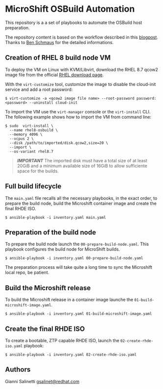 # MicroShift OSBuild Automation

This repository is a a set of playbooks to automate the OSBuild host preparation.

The repository content is based on the workflow described in this [blogpost](https://cloud.redhat.com/blog/meet-red-hat-device-edge-with-microshift).
Thanks to [Ben Schmaus](https://github.com/schmaustech) for the detailed informations.

## Creation of RHEL 8 build node VM

To deploy the VM on Linux with KVM/Libvirt, download the RHEL 8.7 qcow2 image file from the official [RHEL download page](https://access.redhat.com/downloads/content/479/ver=/rhel---8/8.7/x86_64/product-software).

With the `virt-customize` tool, customize the image to disable the cloud-init service and add a root password:
```
$ virt-customize -a <qcow2 image file name> --root-password password:<password> --uninstall cloud-init
```

To import the VM use the `virt-manager` console or the `virt-install` CLI. The following example 
shows how to import the VM from command line:
```
$ sudo  virt-install \
  --name rhel8-osbuild \
  --memory 4096 \
  --vcpus 2 \
  --disk /path/to/imported/disk.qcow2,size=20 \
  --import \
  --os-variant rhel8.7
```
  
  > **_IMPORTANT_** The imported disk must have a total size of at least 20GiB and a minimum available size of 16GiB to allow sufficiente space for the builds.

## Full build lifecycle
The `main.yaml` file recalls all the necessary playbooks, in the exact order, to prepare the build node,
build the Microshift container image and create the final RHDE ISO.
```
$ ansible-playbook -i inventory.yaml main.yaml
```

## Preparation of the build node
To prepare the build node launch the `00-prepare-build-node.yaml`. This playbook configures the build node for MicroShift builds.
```
$ ansible-playbook -i inventory.yaml 00-prepare-build-node.yaml
```

The preparation process will take quite a long time to sync the Microshift local repo, be patient.

## Build the Microshift release
To build the Microshift release in a container image launche the `01-build-microshift-image.yaml`.
```
$ ansible-playbook -i inventory.yaml 01-build-microshift-image.yaml
```

## Create the final RHDE ISO
To create a bootable, ZTP capable RHDE ISO, launch the `02-create-rhde-iso.yaml` playbook:
```
$ ansible-playbook -i inventory.yaml 02-create-rhde-iso.yaml
```


## Authors
Gianni Salinetti <gsalinet@redhat.com>
